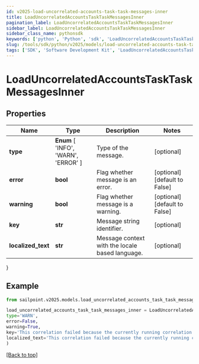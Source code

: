 ```yaml
---
id: v2025-load-uncorrelated-accounts-task-task-messages-inner
title: LoadUncorrelatedAccountsTaskTaskMessagesInner
pagination_label: LoadUncorrelatedAccountsTaskTaskMessagesInner
sidebar_label: LoadUncorrelatedAccountsTaskTaskMessagesInner
sidebar_class_name: pythonsdk
keywords: ['python', 'Python', 'sdk', 'LoadUncorrelatedAccountsTaskTaskMessagesInner', 'V2025LoadUncorrelatedAccountsTaskTaskMessagesInner'] 
slug: /tools/sdk/python/v2025/models/load-uncorrelated-accounts-task-task-messages-inner
tags: ['SDK', 'Software Development Kit', 'LoadUncorrelatedAccountsTaskTaskMessagesInner', 'V2025LoadUncorrelatedAccountsTaskTaskMessagesInner']
---
```


# LoadUncorrelatedAccountsTaskTaskMessagesInner


## Properties

Name | Type | Description | Notes
------------ | ------------- | ------------- | -------------
**type** |  **Enum** [  'INFO',    'WARN',    'ERROR' ] | Type of the message. | [optional] 
**error** | **bool** | Flag whether message is an error. | [optional] [default to False]
**warning** | **bool** | Flag whether message is a warning. | [optional] [default to False]
**key** | **str** | Message string identifier. | [optional] 
**localized_text** | **str** | Message context with the locale based language. | [optional] 
}

## Example

```python
from sailpoint.v2025.models.load_uncorrelated_accounts_task_task_messages_inner import LoadUncorrelatedAccountsTaskTaskMessagesInner

load_uncorrelated_accounts_task_task_messages_inner = LoadUncorrelatedAccountsTaskTaskMessagesInner(
type='WARN',
error=False,
warning=True,
key='This correlation failed because the currently running correlation must complete before the next one can start.',
localized_text='This correlation failed because the currently running correlation must complete before the next one can start.'
)

```
[[Back to top]](#) 

